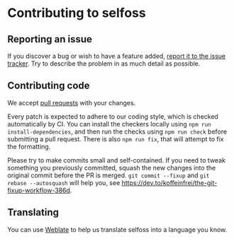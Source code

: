 # Contributing to selfoss

## Reporting an issue

If you discover a bug or wish to have a feature added, [report it to the issue tracker](https://github.com/fossar/selfoss/issues/new). Try to describe the problem in as much detail as possible.


## Contributing code

We accept [pull requests](https://github.com/fossar/selfoss/compare) with your changes.

Every patch is expected to adhere to our coding style, which is checked automatically by CI. You can install the checkers locally using `npm run install-dependencies`, and then run the checks using `npm run check` before submitting a pull request. There is also `npm run fix`, that will attempt to fix the formatting.

Please try to make commits small and self-contained. If you need to tweak something you previously committed, squash the new changes into the original commit before the PR is merged. `git commit --fixup` and `git rebase --autosquash` will help you, see https://dev.to/koffeinfrei/the-git-fixup-workflow-386d.


## Translating

You can use [Weblate](https://hosted.weblate.org/projects/selfoss/translations/) to help us translate selfoss into a language you know.
